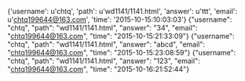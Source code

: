 {'username': u'chtq', 'path': u'wd1141/1141.html', 'answer': u'ttt', 'email': u'chtq199644@163.com', 'time': '2015-10-15:10:03:03'}
{"username": "chtq", "path": "wd1141/1141.html", "answer": "34", "email": "chtq199644@163.com", "time": "2015-10-15:21:33:09"}
{"username": "chtq", "path": "wd1141/1141.html", "answer": "abcd", "email": "chtq199644@163.com", "time": "2015-10-15:23:08:59"}
{"username": "chtq", "path": "wd1141/1141.html", "answer": "123", "email": "chtq199644@163.com", "time": "2015-10-16:21:52:44"}